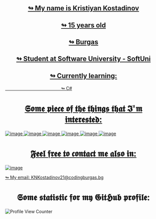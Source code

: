 <h1 align="center">
  <a href="https://git.io/typing-svg%22%3E
    <img src="https://readme-typing-svg.herokuapp.com/?font=Montserrat&color=3695F7&size=32&center=true&vCenter=true&lines=Hello%2C+World!;My+name+is+Kristiyan.;Welcome+to+my+profile!%22%3E
</h1>
<p align="center">
  <a href="https://github.com/ryo-ma/github-profile-trophy%22%3E
    <img src="https://github-profile-trophy.vercel.app/?username=KNKostadinov21&theme=radical&column=7%22%3E
</p>
<h2 align="center">↬ My name is Kristiyan Kostadinov</h2> 
  <h2 align="center">↬ 15 years old </h2> 
  <h2 align="center">↬ Burgas </h2> 
  <h2 align="center">↬ Student at Software University - SoftUni </h2>
<h2 align="center">↬ Currently learning: </h2>
ㅤㅤㅤㅤㅤㅤㅤㅤㅤㅤㅤㅤㅤㅤ↬ C#

<h1 align="center">𝕾𝖔𝖒𝖊 𝖕𝖎𝖊𝖈𝖊 𝖔𝖋 𝖙𝖍𝖊 𝖙𝖍𝖎𝖓𝖌𝖘 𝖙𝖍𝖆𝖙 𝕴'𝖒 𝖎𝖓𝖙𝖊𝖗𝖊𝖘𝖙𝖊𝖉: </h1>
 
![image](https://img.shields.io/badge/Visual_Studio-5C2D91?style=for-the-badge&logo=visual%20studio&logoColor=white)
![image](https://img.shields.io/badge/C%23-239120?style=for-the-badge&logo=c-sharp&logoColor=white)
![image](https://img.shields.io/badge/.NET-512BD4?style=for-the-badge&logo=dotnet&logoColor=white)
![image](https://img.shields.io/badge/c++-512BD4?style=for-the-badge&logo=dotnet&logoColor=white)
![image](https://img.shields.io/badge/GIT-E44C30?style=for-the-badge&logo=git&logoColor=white)
![image](https://img.shields.io/badge/photo-Shoots-white?style=for-the-badge&logo=appveyor)

<h1 align="center">𝕱𝖊𝖊𝖑 𝖋𝖗𝖊𝖊 𝖙𝖔 𝖈𝖔𝖓𝖙𝖆𝖈𝖙 𝖒𝖊 𝖆𝖑𝖘𝖔 𝖎𝖓: </h1> 

![image](https://img.shields.io/badge/Outlook-5C2D91?style=for-the-badge&logo=outlook&logoColor=white)

↬ My email: KNKostadinov21@codingburgas.bg

<h1 align="center">𝕾𝖔𝖒𝖊 𝖘𝖙𝖆𝖙𝖎𝖘𝖙𝖎𝖈 𝖋𝖔𝖗 𝖒𝖞 𝕲𝖎𝖙𝕳𝖚𝖇 𝖕𝖗𝖔𝖋𝖎𝖑𝖊: </h1>

![Profile View Counter](https://komarev.com/ghpvc/?username=deniitooou&style=for-the-badge&color=blue)

  <p align="center">
    <a href="https://github.com/anuraghazra/github-readme-stats%22%3E
      <img src="https://github-readme-stats.vercel.app/api?username=KNKostadinov21&theme=radical&show_icons=true" height="180">
    </a>
    <a href="https://github.com/anuraghazra/github-readme-stats%22%3E
      <img src="https://github-readme-stats.vercel.app/api/top-langs/?username=KNKostadinov21&layout=compact&theme=radical"  height="180">
    </a>
   </p>

